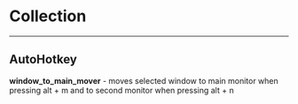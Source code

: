 # Collection

---

## AutoHotkey

**window_to_main_mover** - moves selected window to main monitor when pressing alt + m and to second monitor when pressing alt + n